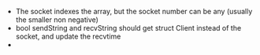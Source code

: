 - The socket indexes the array, but the socket number can be any (usually the smaller non negative)
- bool sendString and recvString should get struct Client instead of the socket, and update the recvtime
- 